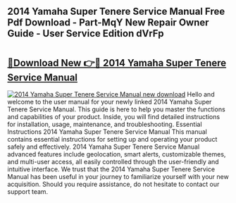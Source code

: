 ## 2014 Yamaha Super Tenere Service Manual Free Pdf Download - Part-MqY New Repair Owner Guide - User Service Edition dVrFp

# <h2><a href="http://bc28533.oget.top/?id=2014+Yamaha+Super+Tenere+Service+Manual">🔗Download New 👉🔴 2014 Yamaha Super Tenere Service Manual</a></h2>

[![2014 Yamaha Super Tenere Service Manual new download](https://i.imgur.com/5g1atiW.png)](http://bc28533.oget.top/?id=2014+Yamaha+Super+Tenere+Service+Manual)
Hello and welcome to the user manual for your newly linked 2014 Yamaha Super Tenere Service Manual. This guide is here to help you master the functions and capabilities of your product. Inside, you will find detailed instructions for installation, usage, maintenance, and troubleshooting. Essential Instructions 2014 Yamaha Super Tenere Service Manual This manual contains essential instructions for setting up and operating your product safely and effectively. 2014 Yamaha Super Tenere Service Manual advanced features include geolocation, smart alerts, customizable themes, and multi-user access, all easily controlled through the user-friendly and intuitive interface. We trust that the 2014 Yamaha Super Tenere Service Manual has been useful in your journey to familiarize yourself with your new acquisition. Should you require assistance, do not hesitate to contact our support team.
